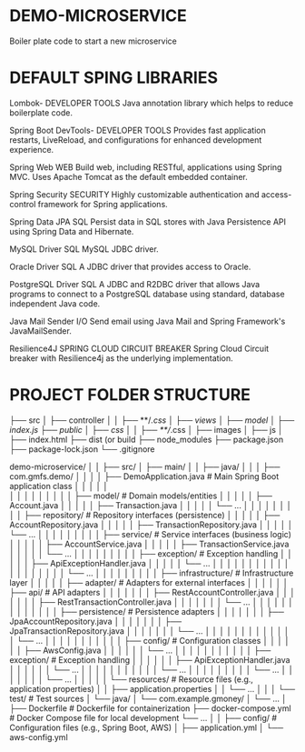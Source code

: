 # DEMO-MICROSERVICE
Boiler plate code to start a new microservice

# DEFAULT SPING LIBRARIES

Lombok- DEVELOPER TOOLS
Java annotation library which helps to reduce boilerplate code.

Spring Boot DevTools- DEVELOPER TOOLS
Provides fast application restarts, LiveReload, and configurations for enhanced development experience.

Spring Web WEB
Build web, including RESTful, applications using Spring MVC. Uses Apache Tomcat as the default embedded container.

Spring Security SECURITY
Highly customizable authentication and access-control framework for Spring applications.

Spring Data JPA SQL
Persist data in SQL stores with Java Persistence API using Spring Data and Hibernate.

MySQL Driver SQL
MySQL JDBC driver.

Oracle Driver SQL
A JDBC driver that provides access to Oracle.

PostgreSQL Driver SQL
A JDBC and R2DBC driver that allows Java programs to connect to a PostgreSQL database using standard, database independent Java code.

Java Mail Sender I/O
Send email using Java Mail and Spring Framework's JavaMailSender.

Resilience4J SPRING CLOUD CIRCUIT BREAKER
Spring Cloud Circuit breaker with Resilience4j as the underlying implementation.

# PROJECT FOLDER STRUCTURE

├── src
│   ├── controller
│   │   ├── **/*.css
│   ├── views
│   ├── model
│   ├── index.js
├── public
│   ├── css
│   │   ├── **/*.css
│   ├── images
│   ├── js
│   ├── index.html
├── dist (or build
├── node_modules
├── package.json
├── package-lock.json
└── .gitignore

demo-microservice/
│
│
├── src/
│   ├── main/
│   │   ├── java/
│   │   │   ├── com.gmfs.demo/
│   │   │   │   ├── DemoApplication.java   # Main Spring Boot application class
│   │   │   │   │   
│   │   │   │   │
│   │   │   │   ├── model/                             # Domain models/entities
│   │   │   │   │   ├── Account.java
│   │   │   │   │   ├── Transaction.java
│   │   │   │   │   └── ...
│   │   │   │   │
│   │   │   │   ├── repository/                        # Repository interfaces (persistence)
│   │   │   │   │   ├── AccountRepository.java
│   │   │   │   │   ├── TransactionRepository.java
│   │   │   │   │   └── ...
│   │   │   │   │
│   │   │   │   ├── service/                           # Service interfaces (business logic)
│   │   │   │   │   ├── AccountService.java
│   │   │   │   │   ├── TransactionService.java
│   │   │   │   │   └── ...
│   │   │   │   │
│   │   │   │   ├── exception/                         # Exception handling
│   │   │   │   │   ├── ApiExceptionHandler.java
│   │   │   │   │   └── ...
│   │   │   │   │
│   │   │   │   │
│   │   │   │   │
│   │   │   │   └── ...
│   │   │   │   │
│   │   │   │   ├── infrastructure/                        # Infrastructure layer
│   │   │   │   │   ├── adapter/                           # Adapters for external interfaces
│   │   │   │   │   │   ├── api/                           # API adapters
│   │   │   │   │   │   │   ├── RestAccountController.java
│   │   │   │   │   │   │   ├── RestTransactionController.java
│   │   │   │   │   │   │   └── ...
│   │   │   │   │   │   │
│   │   │   │   │   │   ├── persistence/                   # Persistence adapters
│   │   │   │   │   │   │   ├── JpaAccountRepository.java
│   │   │   │   │   │   │   ├── JpaTransactionRepository.java
│   │   │   │   │   │   │   └── ...
│   │   │   │   │   │   │
│   │   │   │   │   │   └── ...
│   │   │   │   │   │
│   │   │   │   │   ├── config/                            # Configuration classes
│   │   │   │   │   │   ├── AwsConfig.java
│   │   │   │   │   │   └── ...
│   │   │   │   │   │
│   │   │   │   │   ├── exception/                         # Exception handling
│   │   │   │   │   │   ├── ApiExceptionHandler.java
│   │   │   │   │   │   └── ...
│   │   │   │   │   │
│   │   │   │   │   └── ...
│   │   │   │   │
│   │   │   │   └── ...
│   │   │   │
│   │   │   └── ...
│   │   │
│   │   └── resources/                                     # Resource files (e.g., application properties)
│   │       ├── application.properties
│   │       └── ...
│   │
│   └── test/                                                # Test sources
│       └── java/
│           └── com.example.gmoney/
│               └── ...
│
├── Dockerfile                                              # Dockerfile for containerization
├── docker-compose.yml                                      # Docker Compose file for local development
└── ...
│
│
├── config/                  # Configuration files (e.g., Spring Boot, AWS)
│   ├── application.yml
│   └── aws-config.yml

